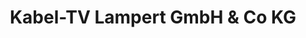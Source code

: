 ---
title: "Kabel-TV Lampert GmbH & Co KG"
url: /bludenz/kabel-tv-lampert-gmbh-und-co-kg/
shop: Handy
---